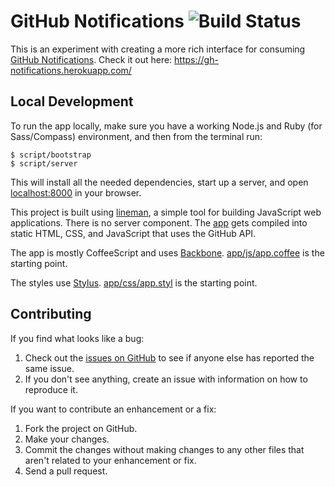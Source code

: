 # GitHub Notifications ![Build Status](https://travis-ci.org/bkeepers/github-notifications.png)

This is an experiment with creating a more rich interface for consuming [GitHub Notifications](https://github.com/notifications). Check it out here: https://gh-notifications.herokuapp.com/

## Local Development

To run the app locally, make sure you have a working Node.js and Ruby (for
Sass/Compass) environment, and then from the terminal run:

    $ script/bootstrap
    $ script/server

This will install all the needed dependencies, start up a server, and open
[localhost:8000](http://localhost:8000) in your browser.

This project is built using [lineman](http://www.linemanjs.com/), a simple tool for
building JavaScript web applications. There is no server component. The [app](app)
gets compiled into static HTML, CSS, and JavaScript that uses the GitHub API.

The app is mostly CoffeeScript and uses [Backbone](http://backbonejs.org).
[app/js/app.coffee](app/js/app.coffee) is the starting point.

The styles use [Stylus](http://learnboost.github.io/stylus/). [app/css/app.styl](app/css/app.styl) is
the starting point.

## Contributing

If you find what looks like a bug:

1. Check out the [issues on GitHub](http://github.com/bkeepers/github-notifications/issues/) to see if anyone else has reported the same issue.
3. If you don't see anything, create an issue with information on how to reproduce it.

If you want to contribute an enhancement or a fix:

1. Fork the project on GitHub.
2. Make your changes.
3. Commit the changes without making changes to any other files that aren't related to your enhancement or fix.
4. Send a pull request.
